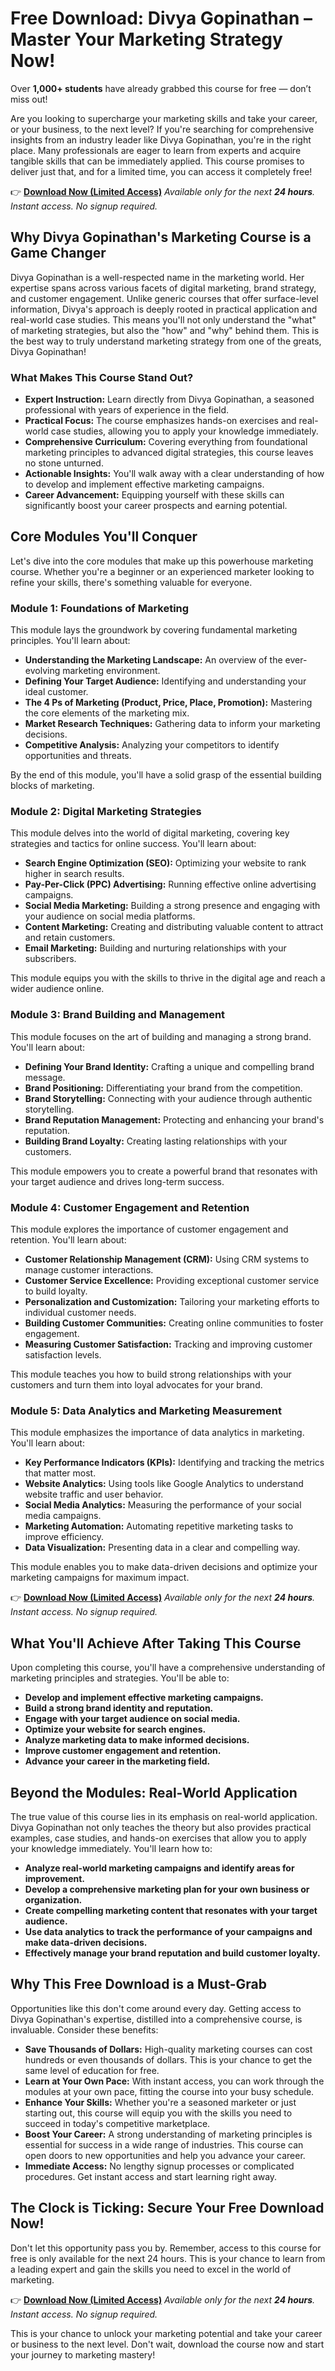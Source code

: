 # Free Download: Divya Gopinathan – Master Your Marketing Strategy Now!

Over **1,000+ students** have already grabbed this course for free — don’t miss out!

Are you looking to supercharge your marketing skills and take your career, or your business, to the next level? If you're searching for comprehensive insights from an industry leader like Divya Gopinathan, you're in the right place. Many professionals are eager to learn from experts and acquire tangible skills that can be immediately applied. This course promises to deliver just that, and for a limited time, you can access it completely free!

👉 [**Download Now (Limited Access)**](https://udemywork.com/divya-gopinathan)
_Available only for the next **24 hours**. Instant access. No signup required._

## Why Divya Gopinathan's Marketing Course is a Game Changer

Divya Gopinathan is a well-respected name in the marketing world. Her expertise spans across various facets of digital marketing, brand strategy, and customer engagement. Unlike generic courses that offer surface-level information, Divya's approach is deeply rooted in practical application and real-world case studies. This means you'll not only understand the "what" of marketing strategies, but also the "how" and "why" behind them. This is the best way to truly understand marketing strategy from one of the greats, Divya Gopinathan!

### What Makes This Course Stand Out?

*   **Expert Instruction:** Learn directly from Divya Gopinathan, a seasoned professional with years of experience in the field.
*   **Practical Focus:** The course emphasizes hands-on exercises and real-world case studies, allowing you to apply your knowledge immediately.
*   **Comprehensive Curriculum:** Covering everything from foundational marketing principles to advanced digital strategies, this course leaves no stone unturned.
*   **Actionable Insights:** You'll walk away with a clear understanding of how to develop and implement effective marketing campaigns.
*   **Career Advancement:** Equipping yourself with these skills can significantly boost your career prospects and earning potential.

## Core Modules You'll Conquer

Let's dive into the core modules that make up this powerhouse marketing course. Whether you're a beginner or an experienced marketer looking to refine your skills, there's something valuable for everyone.

### Module 1: Foundations of Marketing

This module lays the groundwork by covering fundamental marketing principles. You'll learn about:

*   **Understanding the Marketing Landscape:** An overview of the ever-evolving marketing environment.
*   **Defining Your Target Audience:** Identifying and understanding your ideal customer.
*   **The 4 Ps of Marketing (Product, Price, Place, Promotion):** Mastering the core elements of the marketing mix.
*   **Market Research Techniques:** Gathering data to inform your marketing decisions.
*   **Competitive Analysis:** Analyzing your competitors to identify opportunities and threats.

By the end of this module, you'll have a solid grasp of the essential building blocks of marketing.

### Module 2: Digital Marketing Strategies

This module delves into the world of digital marketing, covering key strategies and tactics for online success. You'll learn about:

*   **Search Engine Optimization (SEO):** Optimizing your website to rank higher in search results.
*   **Pay-Per-Click (PPC) Advertising:** Running effective online advertising campaigns.
*   **Social Media Marketing:** Building a strong presence and engaging with your audience on social media platforms.
*   **Content Marketing:** Creating and distributing valuable content to attract and retain customers.
*   **Email Marketing:** Building and nurturing relationships with your subscribers.

This module equips you with the skills to thrive in the digital age and reach a wider audience online.

### Module 3: Brand Building and Management

This module focuses on the art of building and managing a strong brand. You'll learn about:

*   **Defining Your Brand Identity:** Crafting a unique and compelling brand message.
*   **Brand Positioning:** Differentiating your brand from the competition.
*   **Brand Storytelling:** Connecting with your audience through authentic storytelling.
*   **Brand Reputation Management:** Protecting and enhancing your brand's reputation.
*   **Building Brand Loyalty:** Creating lasting relationships with your customers.

This module empowers you to create a powerful brand that resonates with your target audience and drives long-term success.

### Module 4: Customer Engagement and Retention

This module explores the importance of customer engagement and retention. You'll learn about:

*   **Customer Relationship Management (CRM):** Using CRM systems to manage customer interactions.
*   **Customer Service Excellence:** Providing exceptional customer service to build loyalty.
*   **Personalization and Customization:** Tailoring your marketing efforts to individual customer needs.
*   **Building Customer Communities:** Creating online communities to foster engagement.
*   **Measuring Customer Satisfaction:** Tracking and improving customer satisfaction levels.

This module teaches you how to build strong relationships with your customers and turn them into loyal advocates for your brand.

### Module 5: Data Analytics and Marketing Measurement

This module emphasizes the importance of data analytics in marketing. You'll learn about:

*   **Key Performance Indicators (KPIs):** Identifying and tracking the metrics that matter most.
*   **Website Analytics:** Using tools like Google Analytics to understand website traffic and user behavior.
*   **Social Media Analytics:** Measuring the performance of your social media campaigns.
*   **Marketing Automation:** Automating repetitive marketing tasks to improve efficiency.
*   **Data Visualization:** Presenting data in a clear and compelling way.

This module enables you to make data-driven decisions and optimize your marketing campaigns for maximum impact.

👉 [**Download Now (Limited Access)**](https://udemywork.com/divya-gopinathan)
_Available only for the next **24 hours**. Instant access. No signup required._

## What You'll Achieve After Taking This Course

Upon completing this course, you'll have a comprehensive understanding of marketing principles and strategies. You'll be able to:

*   **Develop and implement effective marketing campaigns.**
*   **Build a strong brand identity and reputation.**
*   **Engage with your target audience on social media.**
*   **Optimize your website for search engines.**
*   **Analyze marketing data to make informed decisions.**
*   **Improve customer engagement and retention.**
*   **Advance your career in the marketing field.**

## Beyond the Modules: Real-World Application

The true value of this course lies in its emphasis on real-world application. Divya Gopinathan not only teaches the theory but also provides practical examples, case studies, and hands-on exercises that allow you to apply your knowledge immediately. You'll learn how to:

*   **Analyze real-world marketing campaigns and identify areas for improvement.**
*   **Develop a comprehensive marketing plan for your own business or organization.**
*   **Create compelling marketing content that resonates with your target audience.**
*   **Use data analytics to track the performance of your campaigns and make data-driven decisions.**
*   **Effectively manage your brand reputation and build customer loyalty.**

## Why This Free Download is a Must-Grab

Opportunities like this don't come around every day. Getting access to Divya Gopinathan's expertise, distilled into a comprehensive course, is invaluable. Consider these benefits:

*   **Save Thousands of Dollars:** High-quality marketing courses can cost hundreds or even thousands of dollars. This is your chance to get the same level of education for free.
*   **Learn at Your Own Pace:** With instant access, you can work through the modules at your own pace, fitting the course into your busy schedule.
*   **Enhance Your Skills:** Whether you're a seasoned marketer or just starting out, this course will equip you with the skills you need to succeed in today's competitive marketplace.
*   **Boost Your Career:** A strong understanding of marketing principles is essential for success in a wide range of industries. This course can open doors to new opportunities and help you advance your career.
*   **Immediate Access:** No lengthy signup processes or complicated procedures. Get instant access and start learning right away.

## The Clock is Ticking: Secure Your Free Download Now!

Don't let this opportunity pass you by. Remember, access to this course for free is only available for the next 24 hours. This is your chance to learn from a leading expert and gain the skills you need to excel in the world of marketing.

👉 [**Download Now (Limited Access)**](https://udemywork.com/divya-gopinathan)
_Available only for the next **24 hours**. Instant access. No signup required._

This is your chance to unlock your marketing potential and take your career or business to the next level. Don't wait, download the course now and start your journey to marketing mastery!
